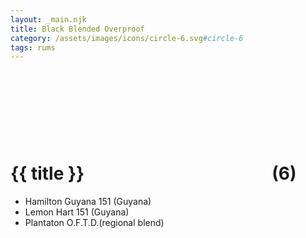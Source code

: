 ```yaml
---
layout: _main.njk
title: Black Blended Overproof
category: /assets/images/icons/circle-6.svg#circle-6
tags: rums
---
```

<!-- markdownlint-disable MD025 -->
# {{ title }}<icon-l space="1em"><span class="with-icon"><svg class="icon"><use href="/assets/images/icons/circle-6.svg#circle-6"></use></svg><span class="sr-only">(6)</span></span></icon-l>
<!-- markdownlint-disable MD025 -->

* Hamilton Guyana 151 (Guyana)
* Lemon Hart 151 (Guyana)
* Plantaton O.F.T.D.(regional blend)

